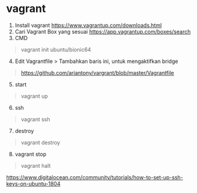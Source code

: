 # vagrant
1. Install vagrant
https://www.vagrantup.com/downloads.html
2. Cari Vagrant Box yang sesuai
https://app.vagrantup.com/boxes/search
3. CMD
> vagrant init ubuntu/bionic64
4. Edit Vagrantfile > Tambahkan baris ini, untuk mengaktifkan bridge
> https://github.com/ariantony/vargrant/blob/master/Vagrantfile
5. start
> vagrant up
6. ssh
> vagrant ssh
7. destroy
> vagrant destroy
8. vagrant stop
> vagrant halt




https://www.digitalocean.com/community/tutorials/how-to-set-up-ssh-keys-on-ubuntu-1804
